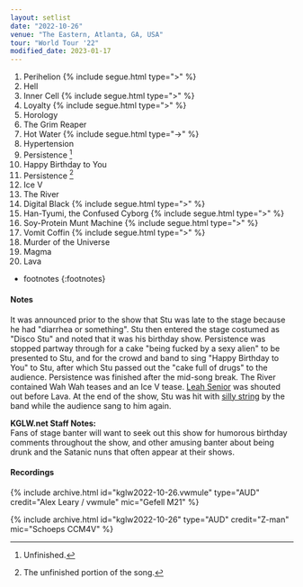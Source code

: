 ```yaml
---
layout: setlist
date: "2022-10-26"
venue: "The Eastern, Atlanta, GA, USA"
tour: "World Tour '22"
modified_date: 2023-01-17
---
```


 1. Perihelion
    {% include segue.html type=">" %}
 2. Hell
 3. Inner Cell
    {% include segue.html type=">" %}
 4. Loyalty
    {% include segue.html type=">" %}
 5. Horology
 6. The Grim Reaper
 7. Hot Water
    {% include segue.html type="->" %}
 8. Hypertension
 9. Persistence
    [^1]
10. Happy Birthday to You
11. Persistence
    [^2]
12. Ice V
13. The River
14. Digital Black
    {% include segue.html type=">" %}
15. Han-Tyumi, the Confused Cyborg
    {% include segue.html type=">" %}
16. Soy-Protein Munt Machine
    {% include segue.html type=">" %}
17. Vomit Coffin
    {% include segue.html type=">" %}
18. Murder of the Universe
19. Magma
20. Lava

[^1]: Unfinished.
[^2]: The unfinished portion of the song.
* footnotes
{:footnotes}


#### Notes

It was announced prior to the show that Stu was late to the stage because he had "diarrhea or something". Stu then entered the stage costumed as "Disco Stu" and noted that it was his birthday show. Persistence was stopped partway through for a cake "being fucked by a sexy alien" to be presented to Stu, and for the crowd and band to sing "Happy Birthday to You" to Stu, after which Stu passed out the "cake full of drugs" to the audience. Persistence was finished after the mid-song break. The River contained Wah Wah teases and an Ice V tease. [Leah Senior](https://leahsenior.bandcamp.com) was shouted out before Lava. At the end of the show, Stu was hit with [silly string](https://en.wikipedia.org/wiki/Silly_String) by the band while the audience sang to him again.

**KGLW.net Staff Notes:**  
Fans of stage banter will want to seek out this show for humorous birthday comments throughout the show, and other amusing banter about being drunk and the Satanic nuns that often appear at their shows. 


#### Recordings

{% include archive.html id="kglw2022-10-26.vwmule" type="AUD" credit="Alex Leary / vwmule" mic="Gefell M21" %}

{% include archive.html id="kglw2022-10-26" type="AUD" credit="Z-man" mic="Schoeps CCM4V" %}
